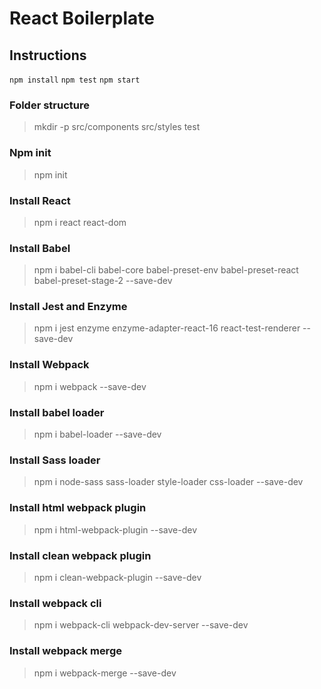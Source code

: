 # React Boilerplate

## Instructions
`npm install`
`npm test`
`npm start`

### Folder structure
> mkdir -p src/components src/styles test

### Npm init
> npm init

### Install React
> npm i react react-dom

### Install Babel
> npm i babel-cli babel-core babel-preset-env babel-preset-react babel-preset-stage-2 --save-dev

### Install Jest and Enzyme
> npm i jest enzyme enzyme-adapter-react-16 react-test-renderer --save-dev

### Install Webpack
> npm i webpack --save-dev

### Install babel loader
> npm i babel-loader --save-dev

### Install Sass loader
> npm i node-sass sass-loader style-loader css-loader --save-dev

### Install html webpack plugin
> npm i html-webpack-plugin --save-dev

### Install clean webpack plugin
> npm i clean-webpack-plugin --save-dev

### Install webpack cli 
> npm i webpack-cli webpack-dev-server --save-dev

### Install webpack merge
> npm i webpack-merge --save-dev